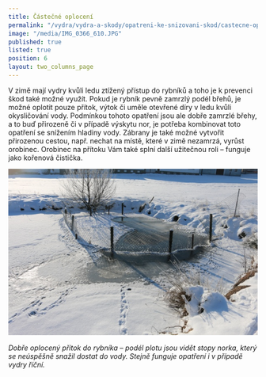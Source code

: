 ```yaml
---
title: Částečné oplocení
permalink: "/vydra/vydra-a-skody/opatreni-ke-snizovani-skod/castecne-oploceni"
image: "/media/IMG_0366_610.JPG"
published: true
listed: true
position: 6
layout: two_columns_page
---
```

V zimě mají vydry kvůli ledu ztížený přístup do rybníků a toho je
k prevenci škod také možné využít. Pokud je rybník pevně zamrzlý podél
břehů, je možné oplotit pouze přítok, výtok či uměle otevřené díry
v ledu kvůli okysličování vody. Podmínkou tohoto opatření jsou ale dobře
zamrzlé břehy, a to buď přirozeně či v případě výskytu nor, je potřeba
kombinovat toto opatření se snížením hladiny vody. Zábrany je také možné
vytvořit přirozenou cestou, např. nechat na místě, které v zimě
nezamrzá, vyrůst orobinec. Orobinec na přítoku Vám také splní další
užitečnou roli – funguje jako kořenová čistička.

![](/media/IMG_0367_610.JPG)

*Dobře oplocený přítok do rybníka – podél plotu jsou vidět stopy norka,
který se neúspěšně snažil dostat do vody. Stejně funguje opatření
i v případě vydry říční.*
